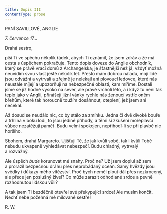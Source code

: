 ```yaml
---
title: Dopis III
contentType: prose
---
```


<section>

PANÍ SAVILLOVÉ, ANGLIE

_7\. července 17…_

Drahá sestro,

píši Ti ve spěchu několik řádek, abych Ti oznámil, že jsem zdráv a že má cesta s úspěchem pokračuje. Tento dopis doveze do Anglie obchodník, který se právě vrací domů z Archangelska; je šťastnější než já, vždyť možná neuvidím svou vlast ještě několik let. Přesto mám dobrou náladu, moji lidé jsou odvážní a vytrvalí a zřejmě je nelekají ani plovoucí ledovce, které nás neustále míjejí a upozorňují na nebezpečné oblasti, kam míříme. Dostali jsme se již hodně vysoko na sever, ale právě vrcholí léto, a i když tu není tak teplo jako v Anglii, přinášejí jižní vánky rychle nás ženoucí vstříc oněm břehům, které tak horoucně toužím dosáhnout, oteplení, jež jsem ani nečekal.

Až dosud se neudálo nic, co by stálo za zmínku. Jedna či dvě divoké bouře a trhlina v boku lodi, to jsou jediné příhody, a těmi si zkušení mořeplavci vůbec nezatěžují paměť. Budu velmi spokojen, nepřihodí-li se při plavbě nic horšího.

Sbohem, drahá Margareto. Ujišťuji Tě, že jak kvůli sobě, tak i kvůli Tobě nebudu ukvapeně vyhledávat nebezpečí. Budu chladný, vytrvalý a rozvážný.

Ale úspěch _bude_ korunovat mé snahy. Proč ne? Už jsem doplul až sem a prorazil bezpečnou dráhu přes neprobádaný oceán. Samy hvězdy jsou svědky i důkazy mého vítězství. Proč bych neměl plout dál přes nezkrocený, ale přece jen poslušný živel? Co může zarazit odhodlané srdce a pevně rozhodnutou lidskou vůli?

A tak jsem Ti bezděčně otevřel své překypující srdce! Ale musím končit. Nechť nebe požehná mé milované sestře!

R. W.

</section>
